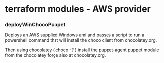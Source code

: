 # terraform modules -  AWS provider

### deployWinChocoPuppet

Deploys an AWS supplied Windows ami and passes a script to run a powershell command that will install the choco client from chocolatey.org.

Then using chocolatey ( choco -? ) install the puppet-agent puppet module from the chocolatey forge also at chocolatey.org.

 


